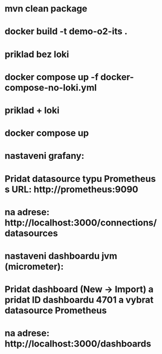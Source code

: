# mvn clean package
# docker build -t demo-o2-its .

# priklad bez loki
# docker compose up -f docker-compose-no-loki.yml

# priklad + loki
# docker compose up

# nastaveni grafany:
# Pridat datasource typu Prometheus s URL: http://prometheus:9090
# na adrese: http://localhost:3000/connections/datasources

# nastaveni dashboardu jvm (micrometer):
# Pridat dashboard (New -> Import) a pridat ID dashboardu 4701 a vybrat datasource Prometheus
# na adrese: http://localhost:3000/dashboards